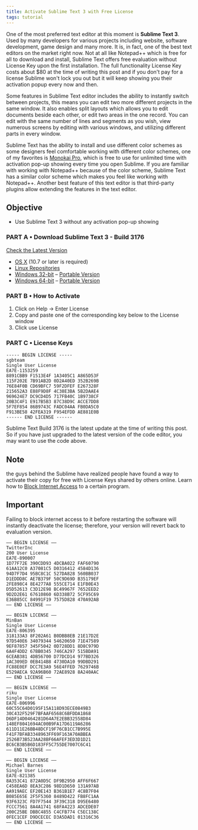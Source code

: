 ```yaml
---
title: Activate Sublime Text 3 with Free License
tags: tutorial
---
```


One of the most preferred text editor at this moment is **Sublime Text 3**. Used by many developers for various projects including website, software development, game design and many more. It is, in fact, one of the best text editors on the market right now. Not at all like Notepad++ which is free for all to download and install, Sublime Text offers free evaluation without License Key upon the first installation. The full functionality License Key costs about $80 at the time of writing this post and if you don't pay for a license Sublime won't lock you out but it will keep showing you their activation popup every now and then.

Some features in Sublime Text editor includes the ability to instantly switch between projects, this means you can edit two more different projects in the same window. It also enables split layouts which allows you to edit documents beside each other, or edit two areas in the one record. You can edit with the same number of lines and segments as you wish, view numerous screens by editing with various windows, and utilizing different parts in every window.

Sublime Text has the ability to install and use different color schemes as some designers feel comfortable working with different color schemes, one of my favorites is [Monokai Pro](https://www.monokai.pro/sublime-text/), which is free to use for unlimited time with activation pop-up showing every time you open Sublime. If you are familiar with working with Notepad++ because of the color scheme, Sublime Text has a similar color scheme which makes you feel like working with Notepad++. Another best feature of this text editor is that third-party plugins allow extending the features in the text editor.

## Objective

- Use Sublime Text 3 without any activation pop-up showing

<!-- content -->

### PART A &bull; Download Sublime Text 3 - Build 3176

[Check the Latest Version](https://www.sublimetext.com/3)

- [OS X](https://download.sublimetext.com/Sublime%20Text%20Build%203176.dmg) (10.7 or later is required)
- [Linux Repositories](https://www.sublimetext.com/docs/3/linux_repositories.html)
- [Windows 32-bit](https://download.sublimetext.com/Sublime%20Text%20Build%203176%20Setup.exe) &ndash; [Portable Version](https://download.sublimetext.com/Sublime%20Text%20Build%203176.zip)
- [Windows 64-bit](https://download.sublimetext.com/Sublime%20Text%20Build%203176%20x64%20Setup.exe) &ndash; [Portable Version](https://download.sublimetext.com/Sublime%20Text%20Build%203176%20x64.zip)

### PART B &bull; How to Activate

1. Click on Help &#8594; Enter License
2. Copy and paste one of the corresponding key below to the License window
3. Click use License

### PART C &bull; License Keys

``` Build 3176
----- BEGIN LICENSE -----
sgbteam
Single User License
EA7E-1153259
8891CBB9 F1513E4F 1A3405C1 A865D53F
115F202E 7B91AB2D 0D2A40ED 352B269B
76E84F0B CD69BFC7 59F2DFEF E267328F
215652A3 E88F9D8F 4C38E3BA 5B2DAAE4
969624E7 DC9CD4D5 717FB40C 1B9738CF
20B3C4F1 E917B5B3 87C38D9C ACCE7DD8
5F7EF854 86B9743C FADC04AA FB0DA5C0
F913BE58 42FEA319 F954EFDD AE881E0B
------ END LICENSE ------
```

Sublime Text Build 3176 is the latest update at the time of writing this post. So if you have just upgraded to the latest version of the code editor, you may want to use the code above.

## Note

the guys behind the Sublime have realized people have found a way to activate their copy for free with License Keys shared by others online. Learn how to [Block Internet Access](block-internet-access-to-program) to a certain program.

## Important

Failing to block internet access to it before restarting the software will instantly deactivate the license; therefore, your version will revert back to evaluation version.

``` Build 3141
—– BEGIN LICENSE —–
TwitterInc
200 User License
EA7E-890007
1D77F72E 390CDD93 4DCBA022 FAF60790
61AA12C0 A37081C5 D0316412 4584D136
94D7F7D4 95BC8C1C 527DA828 560BB037
D1EDDD8C AE7B379F 50C9D69D B35179EF
2FE898C4 8E4277A8 555CE714 E1FB0E43
D5D52613 C3D12E98 BC49967F 7652EED2
9D2D2E61 67610860 6D338B72 5CF95C69
E36B85CC 84991F19 7575D828 470A92AB
—— END LICENSE ——
```

``` Build 390x +
—– BEGIN LICENSE —–
MinBan
Single User License
EA7E-806395
318133A3 8F202A61 B0DBB8EB 21E17D2E
97D540E6 34079344 54620650 71E47589
9EF87857 345F5042 0D728DD1 8D8C979D
6A4F4DD2 67BB0345 746CA297 515BDA91
6CEAB381 4DB56700 D77DCD14 977BD326
1AC309ED 0EB414B8 4730DA10 99DBD291
FC88E0EF DCC7E3A9 56E4FFED 7629746B
E529AECA 92A96B60 72AE8928 8A240AAC
—— END LICENSE ——
```

``` Build 3126
—– BEGIN LICENSE —–
riku
Single User License
EA7E-806996
60C55C64D0195F15A118D93ECE0849B3
30C432F529F7BFAAF6568C6BFDDA1868
D6DF14D0464281D64A7E2EBB32558D84
148EF8041694AC00B9FA17D6119A6286
611D11E26BB48DCF19F76CB1CC7B995E
F41F7BFAB3348963FF69F163A70ABBEA
2526B73B523AA28BF66AFEF3ED3D1D21
BC6CB3B5B6D183FF5C755DE7007C6C41
—— END LICENSE ——
```

``` Build 3114
—– BEGIN LICENSE —–
Michael Barnes
Single User License
EA7E-821385
8A353C41 872A0D5C DF9B2950 AFF6F667
C458EA6D 8EA3C286 98D1D650 131A97AB
AA919AEC EF20E143 B361B1E7 4C8B7F04
B085E65E 2F5F5360 8489D422 FB8FC1AA
93F6323C FD7F7544 3F39C318 D95E6480
FCCC7561 8A4A1741 68FA4223 ADCEDE07
200C25BE DBBC4855 C4CFB774 C5EC138C
0FEC1CEF D9DCECEC D3A5DAD1 01316C36
—— END LICENSE ——
```
